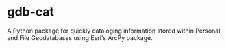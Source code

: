 # gdb-cat
A Python package for quickly cataloging information stored within Personal and File Geodatabases using Esri's ArcPy package.
